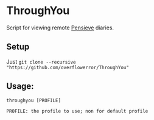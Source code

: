 # ThroughYou
Script for viewing remote [Pensieve](https://github.com/overflowerror/Pensieve) diaries.

## Setup

Just `git clone --recursive "https://github.com/overflowerror/ThroughYou"`

## Usage:

```
throughyou [PROFILE]

PROFILE: the profile to use; non for default profile

```
